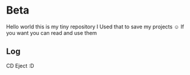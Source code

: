 # Beta
 Hello world this is my tiny repository
 I Used that to save my projects ☺
 If you want you can read and use them



 Log
 -----------
 CD Eject :D

